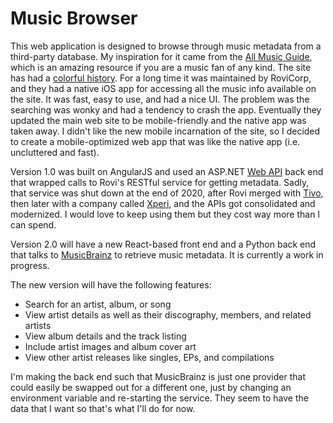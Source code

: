 Music Browser
============
This web application is designed to browse through music metadata from a third-party database. My inspiration for it came from the [All Music Guide](https://www.allmusic.com), which is an amazing resource if you are a music fan of any kind. The site has had a [colorful history](https://en.wikipedia.org/wiki/AllMusic). For a long time it was maintained by RoviCorp, and they had a native iOS app for accessing all the music info available on the site. It was fast, easy to use, and had a nice UI. The problem was the searching was wonky and had a tendency to crash the app. Eventually they updated the main web site to be mobile-friendly and the native app was taken away. I didn't like the new mobile incarnation of the site, so I decided to create a mobile-optimized web app that was like the native app (i.e. uncluttered and fast).

Version 1.0 was built on AngularJS and used an ASP.NET [Web API](https://dotnet.microsoft.com/apps/aspnet/apis) back end that wrapped calls to Rovi's RESTful service for getting metadata. Sadly, that service was shut down at the end of 2020, after Rovi merged with [Tivo](https://www.tivo.com), then later with a company called [Xperi](https://xperi.com/), and the APIs got consolidated and modernized. I would love to keep using them but they cost way more than I can spend.

Version 2.0 will have a new React-based front end and a Python back end that talks to [MusicBrainz](https:///musicbrainz.org) to retrieve music metadata. It is currently a work in progress.

The new version will have the following features:

* Search for an artist, album, or song
* View artist details as well as their discography, members, and related artists
* View album details and the track listing
* Include artist images and album cover art
* View other artist releases like singles, EPs, and compilations

I'm making the back end such that MusicBrainz is just one provider that could easily be swapped out for a different one, just by changing an environment variable and re-starting the service. They seem to have the data that I want so that's what I'll do for now.
